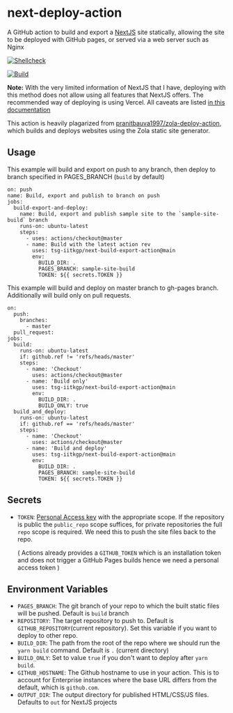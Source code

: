 # next-deploy-action
A GitHub action to build and export a [NextJS] site statically, allowing the site to be deployed with GitHub pages, or served via a web server such as Nginx

[![Shellcheck](https://github.com/tsg-iitkgp/next-build-export-action/actions/workflows/shellcheck.yaml/badge.svg)](https://github.com/tsg-iitkgp/next-build-export-action/actions/workflows/shellcheck.yaml)

[![Build](https://github.com/tsg-iitkgp/next-build-export-action/actions/workflows/sample-site.yaml/badge.svg)](https://github.com/tsg-iitkgp/next-build-export-action/actions/workflows/sample-site.yaml)

**Note:** With the very limited information of NextJS that I have, deploying with this method does not allow using all features that NextJS offers. The recommended way of deploying is using Vercel. All caveats are listed [in this documentation](https://nextjs.org/docs/advanced-features/static-html-export)


This action is heavily plagarized from [pranitbauva1997/zola-deploy-action](https://github.com/pranitbauva1997/zola-deploy-action), which builds and deploys websites using the Zola static site generator.

## Usage

This example will build and export on push to any branch, then deploy to branch specified in PAGES_BRANCH (`build` by default)

```
on: push
name: Build, export and publish to branch on push
jobs:
  build-export-and-deploy:
    name: Build, export and publish sample site to the `sample-site-build` branch
    runs-on: ubuntu-latest
    steps:
      - uses: actions/checkout@master
      - name: Build with the latest action rev
        uses: tsg-iitkgp/next-build-export-action@main
        env:
          BUILD_DIR: .
          PAGES_BRANCH: sample-site-build
          TOKEN: ${{ secrets.TOKEN }}
```

This example will build and deploy on master branch to gh-pages branch.
Additionally will build only on pull requests.
```
on:
  push:
    branches:
      - master 
  pull_request:
jobs:
  build:
    runs-on: ubuntu-latest
    if: github.ref != 'refs/heads/master'
    steps:
      - name: 'Checkout'
        uses: actions/checkout@master
      - name: 'Build only' 
        uses: tsg-iitkgp/next-build-export-action@main
        env:
          BUILD_DIR: .
          BUILD_ONLY: true
  build_and_deploy:
    runs-on: ubuntu-latest
    if: github.ref == 'refs/heads/master'
    steps:
      - name: 'Checkout'
        uses: actions/checkout@master
      - name: 'Build and deploy'
        uses: tsg-iitkgp/next-build-export-action@main
        env:
          BUILD_DIR: .
          PAGES_BRANCH: sample-site-build
          TOKEN: ${{ secrets.TOKEN }}
```

## Secrets

 * `TOKEN`: [Personal Access key] with the appropriate scope. If the
    repository is public the `public_repo` scope suffices, for private
    repositories the full `repo` scope is required. We need this to push
    the site files back to the repo.
    
    ( Actions already provides a `GITHUB_TOKEN` which is an installation token and does not trigger a GitHub Pages builds hence we need a personal access token )

## Environment Variables
* `PAGES_BRANCH`: The git branch of your repo to which the built static files will be pushed. Default is `build` branch
* `REPOSITORY`: The target repository to push to. Default is `GITHUB_REPOSITORY`(current repository). Set this variable if you want to deploy to other repo.
* `BUILD_DIR`: The path from the root of the repo where we should run the `yarn build` command. Default is `.` (current directory)
* `BUILD_ONLY`: Set to value `true` if you don't want to deploy after `yarn build`.
* `GITHUB_HOSTNAME`: The Github hostname to use in your action. This is to account for Enterprise instances where the base URL differs from the default, which is `github.com`.
* `OUTPUT_DIR`: The output directory for published HTML/CSS/JS files. Defaults to `out` for NextJS projects


[NextJS]: http://nextjs.org/
[Personal Access key]: https://help.github.com/en/github/authenticating-to-github/creating-a-personal-access-token-for-the-command-line
